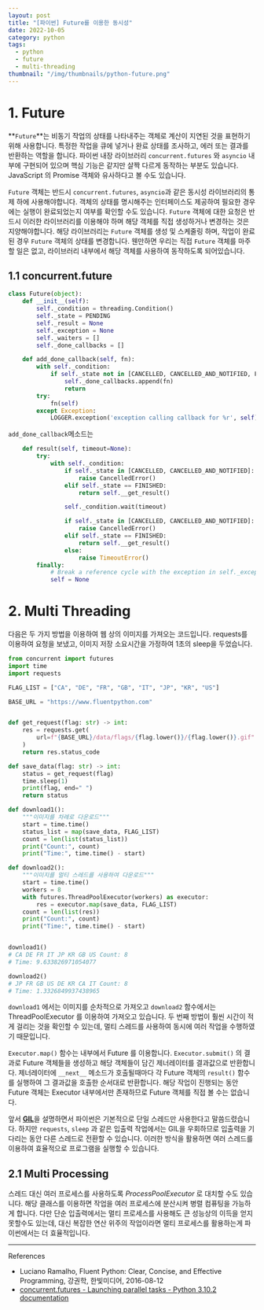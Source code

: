 ```yaml
---
layout: post
title: "[파이썬] Future를 이용한 동시성"
date: 2022-10-05
category: python
tags:
  - python
  - future
  - multi-threading
thumbnail: "/img/thumbnails/python-future.png"
---
```


# 1. Future

**`Future`**는 비동기 작업의 상태를 나타내주는 객체로 계산이 지연된 것을 표현하기 위해 사용합니다.
특정한 작업을 큐에 넣거나 완료 상태를 조사하고, 에러 또는 결과를 반환하는 역할을 합니다.
파이썬 내장 라이브러리 `concurrent.futures` 와 `asyncio` 내부에 구현되어 있으며 핵심 기능은 같지만 살짝 다르게 동작하는 부분도 있습니다.
JavaScript 의 Promise 객체와 유사하다고 볼 수도 있습니다.

`Future` 객체는 반드시 `concurrent.futures`, `asyncio`과 같은 동시성 라이브러리의 통제 하에 사용해야합니다.
객체의 상태를 명시해주는 인터페이스도 제공하여 필요한 경우에는 실행이 완료되었는지 여부를 확인할 수도 있습니다.
`Future` 객체에 대한 요청은 반드시 이러한 라이브러리를 이용해야 하며 해당 객체를 직접 생성하거나 변경하는 것은 지양해야합니다.
해당 라이브러리는 `Future` 객체를 생성 및 스케줄링 하며, 작업이 완료된 경우 `Future` 객체의 상태를 변경합니다.
웬만하면 우리는 직접 `Future` 객체를 마주할 일은 없고, 라이브러리 내부에서 해당 객체를 사용하여 동작하도록 되어있습니다.

## 1.1 concurrent.future

```python
class Future(object):
    def __init__(self):
        self._condition = threading.Condition()
        self._state = PENDING
        self._result = None
        self._exception = None
        self._waiters = []
        self._done_callbacks = []

    def add_done_callback(self, fn):
        with self._condition:
            if self._state not in [CANCELLED, CANCELLED_AND_NOTIFIED, FINISHED]:
                self._done_callbacks.append(fn)
                return
        try:
            fn(self)
        except Exception:
            LOGGER.exception('exception calling callback for %r', self)
```

`add_done_callback`메소드는 

```python
    def result(self, timeout=None):
        try:
            with self._condition:
                if self._state in [CANCELLED, CANCELLED_AND_NOTIFIED]:
                    raise CancelledError()
                elif self._state == FINISHED:
                    return self.__get_result()

                self._condition.wait(timeout)

                if self._state in [CANCELLED, CANCELLED_AND_NOTIFIED]:
                    raise CancelledError()
                elif self._state == FINISHED:
                    return self.__get_result()
                else:
                    raise TimeoutError()
        finally:
            # Break a reference cycle with the exception in self._exception
            self = None
```

# 2. Multi Threading

다음은 두 가지 방법을 이용하여 웹 상의 이미지를 가져오는 코드입니다.
requests를 이용하여 요청을 보냈고, 이미지 저장 소요시간을 가정하여 1초의 sleep을 두었습니다. 

```python
from concurrent import futures
import time
import requests

FLAG_LIST = ["CA", "DE", "FR", "GB", "IT", "JP", "KR", "US"]

BASE_URL = "https://www.fluentpython.com"


def get_request(flag: str) -> int:
    res = requests.get(
        url=f"{BASE_URL}/data/flags/{flag.lower()}/{flag.lower()}.gif"
    )
    return res.status_code

def save_data(flag: str) -> int:
    status = get_request(flag)
    time.sleep(1)
    print(flag, end=" ")
    return status

def download1():
    """이미지를 차례로 다운로드"""
    start = time.time()
    status_list = map(save_data, FLAG_LIST)
    count = len(list(status_list))
    print("Count:", count)
    print("Time:", time.time() - start)

def download2():
    """이미지를 멀티 스레드를 사용하여 다운로드"""
    start = time.time()
    workers = 8
    with futures.ThreadPoolExecutor(workers) as executor:
        res = executor.map(save_data, FLAG_LIST)
    count = len(list(res))
    print("Count:", count)
    print("Time:", time.time() - start)


download1()
# CA DE FR IT JP KR GB US Count: 8
# Time: 9.633826971054077

download2()
# JP FR GB US DE KR CA IT Count: 8
# Time: 1.3326849937438965
```

`download1` 에서는 이미지를 순차적으로 가져오고 `download2` 함수에서는 ThreadPoolExecutor 를 이용하여 가져오고 있습니다.
두 번째 방법이 훨씬 시간이 적게 걸리는 것을 확인할 수 있는데, 멀티 스레드를 사용하여 동시에 여러 작업을 수행하였기 때문입니다.

`Executor.map()` 함수는 내부에서 Future 를 이용합니다.
`Executor.submit()` 의 결과로 Future 객체들을 생성하고 해당 객체들이 담긴 제너레이터를 결과값으로 반환합니다.
제너레이터에 `__next__` 메소드가 호출될때마다 각 Future 객체의 `result()` 함수를 실행하여 그 결과값을 호출한 순서대로 반환합니다.
해당 작업이 진행되는 동안 Future 객체는 Executor 내부에서만 존재하므로 Future 객체를 직접 볼 수는 없습니다.

앞서 [**GIL**](/docs/python-gil)을 설명하면서 파이썬은 기본적으로 단일 스레드만 사용한다고 말씀드렸습니다.
하지만 `requests`, `sleep` 과 같은 입출력 작업에서는 GIL을 우회하므로 입출력을 기다리는 동안 다른 스레드로 전환할 수 있습니다.
이러한 방식을 활용하면 여러 스레드를 이용하여 효율적으로 프로그램을 실행할 수 있습니다.

## 2.1 Multi Processing

스레드 대신 여러 프로세스를 사용하도록 _ProcessPoolExecutor_ 로 대치할 수도 있습니다.
해당 클래스를 이용하면 작업을 여러 프로세스에 분산시켜 병렬 컴퓨팅을 가능하게 합니다.
다만 단순 입출력에서는 멀티 프로세스를 사용해도 큰 성능상의 이득을 얻지 못할수도 있는데, 대신 복잡한 연산 위주의 작업이라면 멀티 프로세스를 활용하는게 파이썬에서는 더 효율적입니다.

---

References

- Luciano Ramalho, Fluent Python: Clear, Concise, and Effective Programming, 강권학, 한빛미디어, 2016-08-12
- [concurrent.futures - Launching parallel tasks - Python 3.10.2 documentation](https://docs.python.org/ko/3/library/concurrent.futures.html)
